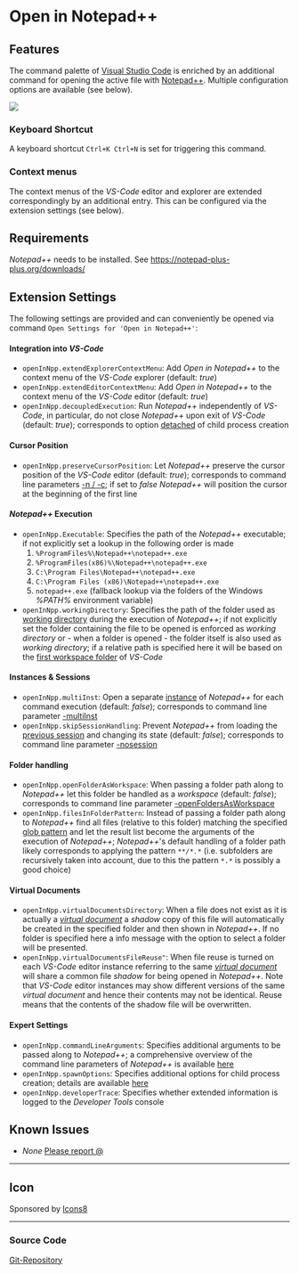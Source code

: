 # Open in Notepad++

## Features

The command palette of [Visual Studio Code](https://code.visualstudio.com/) is enriched by an additional command for opening the active file with [Notepad++](https://notepad-plus-plus.org/).
Multiple configuration options are available (see below).

![](https://user-images.githubusercontent.com/43964178/68082571-cb03ab00-fe1e-11e9-8727-14cf950e0503.PNG)

### Keyboard Shortcut
A keyboard shortcut `Ctrl+K Ctrl+N` is set for triggering this command.

### Context menus
The context menus of the _VS-Code_ editor and explorer are extended correspondingly by an additional entry.
This can be configured via the extension settings (see below).

## Requirements

_Notepad++_ needs to be installed. See https://notepad-plus-plus.org/downloads/

## Extension Settings

The following settings are provided and can conveniently be opened via command `Open Settings for 'Open in Notepad++'`:

#### Integration into _VS-Code_
* `openInNpp.extendExplorerContextMenu`: Add _Open in Notepad++_ to the context menu of the _VS-Code_ explorer (default: *true*)
* `openInNpp.extendEditorContextMenu`: Add _Open in Notepad++_ to the context menu of the _VS-Code_ editor (default: *true*)
* `openInNpp.decoupledExecution`: Run _Notepad++_ independently of _VS-Code_, in particular, do not close _Notepad++_ upon exit of _VS-Code_ (default: *true*); corresponds to option [detached](https://nodejs.org/api/child_process.html#child_process_options_detached) of child process creation
#### Cursor Position
* `openInNpp.preserveCursorPosition`: Let _Notepad++_ preserve the cursor position of the _VS-Code_ editor (default: *true*); corresponds to command line parameters [-n / -c](https://npp-user-manual.org/docs/command-prompt/); if set to *false* _Notepad++_ will position the cursor at the beginning of the first line
#### _Notepad++_ Execution
* `openInNpp.Executable`: Specifies the path of the _Notepad++_ executable; if not explicitly set a lookup in the following order is made
  1. `%ProgramFiles%\Notepad++\notepad++.exe`
  2. `%ProgramFiles(x86)%\Notepad++\notepad++.exe`
  3. `C:\Program Files\Notepad++\notepad++.exe`
  4. `C:\Program Files (x86)\Notepad++\notepad++.exe`
  5. `notepad++.exe` (fallback lookup via the folders of the Windows *%PATH%* environment variable)
* `openInNpp.workingDirectory`: Specifies the path of the folder used as [working directory](https://en.wikipedia.org/wiki/Working_directory) during the execution of _Notepad++_; if not explicitly set the folder containing the file to be opened is enforced as _working directory_ or - when a folder is opened - the folder itself is also used as _working directory_; if a relative path is specified here it will be based on the [first workspace folder](https://code.visualstudio.com/docs/editor/multi-root-workspaces) of _VS-Code_
#### Instances & Sessions
* `openInNpp.multiInst`: Open a separate [instance](https://npp-user-manual.org/docs/preferences/#multi-instance) of _Notepad++_ for each command execution (default: *false*); corresponds to command line parameter [-multiInst](https://npp-user-manual.org/docs/command-prompt/)
* `openInNpp.skipSessionHandling`: Prevent _Notepad++_ from loading the [previous session](https://npp-user-manual.org/docs/preferences/#backup) and changing its state (default: *false*); corresponds to command line parameter [-nosession](https://npp-user-manual.org/docs/command-prompt/)
#### Folder handling
* `openInNpp.openFolderAsWorkspace`: When passing a folder path along to _Notepad++_ let this folder be handled as a _workspace_ (default: *false*); corresponds to command line parameter [-openFoldersAsWorkspace](https://npp-user-manual.org/docs/command-prompt/)
* `openInNpp.filesInFolderPattern`: Instead of passing a folder path along to _Notepad++_ find all files (relative to this folder) matching the specified [glob pattern](https://code.visualstudio.com/api/references/vscode-api#GlobPattern) and let the result list become the arguments of the execution of _Notepad++_; _Notepad++_'s default handling of a folder path likely corresponds to applying the pattern _``**/*.*``_ (i.e. subfolders are recursively taken into account, due to this the pattern ``*.*`` is possibly a good choice)
#### Virtual Documents
* `openInNpp.virtualDocumentsDirectory`: When a file does not exist as it is actually a [_virtual document_](https://code.visualstudio.com/api/extension-guides/virtual-documents) a _shadow_ copy of this file will automatically be created in the specified folder and then shown in _Notepad++_. If no folder is specified here a info message with the option to select a folder will be presented.
* `openInNpp.virtualDocumentsFileReuse"`: When file reuse is turned on each _VS-Code_ editor instance referring to the same [_virtual document_](https://code.visualstudio.com/api/extension-guides/virtual-documents) will share a common file _shadow_ for being opened in _Notepad++_. Note that _VS-Code_ editor instances may show different versions of the same _virtual document_ and hence their contents may not be identical. Reuse means that the contents of the shadow file will be overwritten.
#### Expert Settings
* `openInNpp.commandLineArguments`: Specifies additional arguments to be passed along to _Notepad++_; a comprehensive overview of the command line parameters of _Notepad++_ is available [here](https://npp-user-manual.org/docs/command-prompt/)
* `openInNpp.spawnOptions`: Specifies additional options for child process creation; details are available [here](https://nodejs.org/api/child_process.html#child_process_child_process_spawn_command_args_options)
* `openInNpp.developerTrace`: Specifies whether extended information is logged to the _Developer Tools_ console



## Known Issues

* _None_
[Please report @](https://github.com/CSeitel/open-in-npp/issues)

-----------------------------------------------------------------------------------------------------------

## Icon
Sponsored by [Icons8](https://icons8.com/)

-----------------------------------------------------------------------------------------------------------
### Source Code

[Git-Repository](https://github.com/CSeitel/open-in-npp)